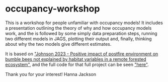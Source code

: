 # occupancy-workshop

This is a workshop for people unfamiliar with occupancy models! 
It includes a presentation outlining the theory of why and how occupancy models work, and the is followed by some simply data preparation steps, running two different models in JAGS, plotting their output and, finally, thinking about why the two models give different estimates. 

It is based on ["Johnson 2023 - Positive impact of postfire environment on bumble bees not explained by habitat variables in a remote forested ecosystem"](https://royalsocietypublishing.org/doi/10.1098/rsbl.2021.0551), and the full code for that full project can be seen ["here"](https://github.com/Hanna-Jackson/bumble_bee_habitat).

Thank you for your interest!
Hanna Jackson 
